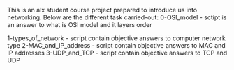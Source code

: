 This is an alx student course project prepared to introduce us into networking. 
 Below are the different task carried-out:
0-OSI_model - sctipt is an answer to what is OSI model and it layers order

1-types_of_network - script contain objective answers to computer network type
2-MAC_and_IP_address - script contain objective answers to MAC and IP addresses
3-UDP_and_TCP - script contain objective answers to TCP and UDP
